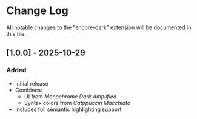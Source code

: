 # Change Log

All notable changes to the "encore-dark" extension will be documented in this file.

## [1.0.0] - 2025-10-29

### Added
- Initial release
 - Combines:
   - UI from *Monochrome Dark Amplified*
   - Syntax colors from *Catppuccin Macchiato*
 - Includes full semantic highlighting support
